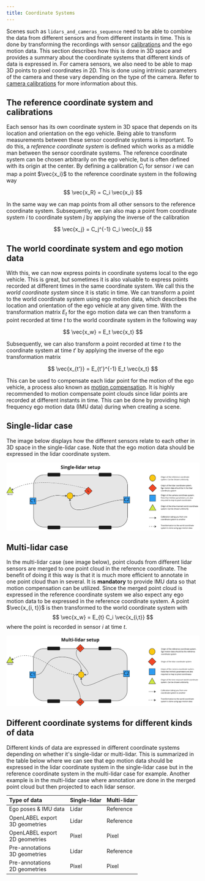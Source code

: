 ```yaml
---
title: Coordinate Systems
---
```


Scenes such as `lidars_and_cameras_sequence` need to be able to combine the data from different sensors and from
different instants in time. This is done by transforming the recordings with sensor [calibrations](calibrations.md) and 
the ego motion data. This section describes how this is done in 3D space and provides a summary about the coordinate 
systems that different kinds of data is expressed in. For camera sensors, we also need to be able to map
3D points to pixel coordinates in 2D. This is done using intrinsic parameters of the camera and these vary depending
on the type of the camera. Refer to [camera calibrations](./calibrations.md#camera) for more information about this.

## The reference coordinate system and calibrations

Each sensor has its own coordinate system in 3D space that depends on its location and orientation on the ego vehicle.
Being able to transform measurements between these sensor coordinate systems is important. To do this, a _reference
coordinate system_ is defined which works as a middle man between the sensor coordinate systems. The reference coordinate 
system can be chosen arbitrarily on the ego vehicle, but is often defined with its origin at the center. 
By defining a calibration $C_i$ for sensor $i$ we can map a point $\vec{x_i}$ to the reference coordinate system in the 
following way

$$
\vec{x_R} = C_i \vec{x_i}
$$

In the same way we can map points from all other sensors to the reference coordinate system. Subsequently, we can also
map a point from coordinate system $i$ to coordinate system $j$ by applying the inverse of the calibration

$$
\vec{x_j} = C_j^{-1} C_i \vec{x_i}
$$

## The world coordinate system and ego motion data

With this, we can now express points in coordinate systems local to the ego vehicle. This is great, but sometimes it is 
also valuable to express points recorded at different times in the same coordinate system. We call this 
the _world coordinate system_ since it is static in time. We can transform a point to the world coordinate system using ego
motion data, which describes the location and orientation of the ego vehicle at any given time. With the transformation
matrix $E_t$ for the ego motion data we can then transform a point recorded at time $t$ to the world coordinate system
in the following way

$$
\vec{x_w} = E_t \vec{x_t}
$$

Subsequently, we can also transform a point recorded at time $t$ to the coordinate system at time $t'$ by applying the 
inverse of the ego transformation matrix

$$
\vec{x_{t'}} = E_{t'}^{-1} E_t \vec{x_t}
$$

This can be used to compensate each lidar point for the motion of the ego vehicle, a process also known as 
[motion compensation](./inputs/lidars_with_imu_data.md). It is highly recommended to motion compensate point clouds
since lidar points are recorded at different instants in time. This can be done by providing high frequency ego motion 
data (IMU data) during when creating a scene. 

## Single-lidar case

The image below displays how the different sensors relate to each other in 3D space in the single-lidar case. Note that 
the ego motion data should be expressed in the lidar coordinate system.


![Single lidar setup](../../static/img/single-lidar-setup.png)

## Multi-lidar case


In the multi-lidar case (see image below), point clouds from different lidar sensors are merged to one point cloud in 
the reference coordinate. 
The benefit of doing it this way is that it is much more efficient to annotate in one point cloud than in several. 
It is **mandatory** to provide IMU data so that motion compensation can be utilized. Since the merged 
point cloud is expressed in the reference coordinate system we also expect any ego motion data to be expressed
in the reference coordinate system. A point $\vec{x_{i, t}}$ is then transformed to the world coordinate system with
$$
\vec{x_w} = E_{t} C_i \vec{x_{i,t}}
$$
where the point is recorded in sensor $i$ at time $t$.

![Multi-lidar setup](../../static/img/multi-lidar-setup.png)



## Different coordinate systems for different kinds of data

Different kinds of data are expressed in different coordinate systems depending on whether it's single-lidar or 
multi-lidar. This is summarized in the table below where we can see that ego motion data should be expressed
in the lidar coordinate system in the single-lidar case but in the reference coordinate system in the multi-lidar case
for example. Another example is in the multi-lidar case where annotation are done in the merged point cloud but then 
projected to each lidar sensor.

| Type of data                        | Single-lidar     | Multi-lidar |
|:------------------------------------|:-----------------|:------------|
| Ego poses & IMU data                | Lidar            | Reference   |
| OpenLABEL export <br/>3D geometries | Lidar            | Reference   |
| OpenLABEL export <br/>2D geometries | Pixel            | Pixel       | 
| Pre-annotations <br/>3D geometries  | Lidar            | Reference   |
| Pre-annotations <br/>2D geometries  | Pixel            | Pixel       | 